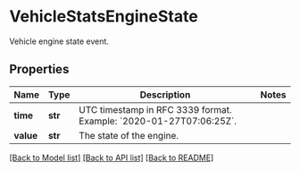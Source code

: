 # VehicleStatsEngineState

Vehicle engine state event.
## Properties
Name | Type | Description | Notes
------------ | ------------- | ------------- | -------------
**time** | **str** | UTC timestamp in RFC 3339 format. Example: &#x60;2020-01-27T07:06:25Z&#x60;. | 
**value** | **str** | The state of the engine. | 

[[Back to Model list]](../README.md#documentation-for-models) [[Back to API list]](../README.md#documentation-for-api-endpoints) [[Back to README]](../README.md)


